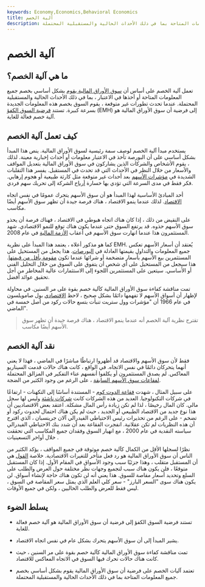 ```yaml
---
keywords: Economy,Economics,Behavioral Economics
title: آلية الخصم
description: آلية الخصم هي فرضية أن سوق الأوراق المالية يأخذ في الاعتبار جميع المعلومات المتاحة بما في ذلك الأحداث الحالية والمستقبلية المحتملة.
---
```


# آلية الخصم
## ما هي آلية الخصم؟

تعمل آلية الخصم على أساس أن [سوق الأوراق المالية يقوم](/stockmarket) بشكل أساسي بخصم جميع المعلومات المتاحة أو أخذها في الاعتبار ، بما في ذلك الأحداث الحالية والمستقبلية المحتملة. عندما تحدث تطورات غير متوقعة ، يقوم السوق بخصم هذه المعلومات الجديدة بسرعة كبيرة. تستند [فرضية السوق الكفؤ](/efficientmarkethypothesis) (EMH) إلى فرضية أن سوق الأوراق المالية هو آلية خصم فعالة للغاية.

## كيف تعمل آلية الخصم

يستخدم مبدأ آلية الخصم لوصف سمة رئيسية لسوق الأوراق المالية. ينص هذا المبدأ بشكل أساسي على أن البورصة تأخذ في الاعتبار معلومات أو أحداث إخبارية معينة. لذلك ، يقوم الأشخاص والشركات الذين يشاركون في سوق الأوراق المالية بتعديل المواقف والأسعار من خلال النظر في الأحداث التي قد تحدث في المستقبل. يفسر هذا التقلبات الشديدة في [مؤشرات الأسهم](/index) بعد أحداث غير متوقعة مثل كارثة طبيعية أو هجوم إرهابي. فكر فقط في مدى السرعة التي تؤدي بها خسارة [أرباح](/earnings) الشركة إلى تحريك سهم فردي.

أحد المبادئ الأساسية لهذا المبدأ هو أن سوق الأسهم يتحرك عمومًا في نفس اتجاه [الاقتصاد](/economy). لذلك عندما ينمو الاقتصاد ، هناك فرصة جيدة أن تظهر سوق الأسهم أيضًا مكاسب.

على النقيض من ذلك ، إذا كان هناك اتجاه هبوطي في الاقتصاد ، فهناك فرصة أن يحذو سوق الأسهم حذوه. قد يرتفع السوق حتى عندما يكون هناك توقع للنمو الاقتصادي. شهد المستثمرون هذا عندما انهارت سوق الأسهم في أعقاب [الأزمة المالية](/financial-crisis) في عام 2008.

كما هو مذكور أعلاه ، يعتمد هذا المبدأ على نظرية EMH. يُعتقد أن أسعار الأسهم تعكس جميع المعلومات والتداول بقيمتها العادلة في [البورصات](/exchange). هذا يجعل من المستحيل على المستثمرين بيع الأسهم بأسعار متضخمة أو شرائها عندما تكون [مقومة بأقل من قيمتها](/undervalued). هذا سيجعل من المستحيل على أي شخص أن يتفوق على السوق من خلال التحليل الفني أو الأساسي. سيتعين على المستثمرين اللجوء إلى الاستثمارات عالية المخاطر من أجل تحقيق عوائد أفضل.

تمت مناقشة كفاءة سوق الأوراق المالية كآلية خصم بقوة على مر السنين. في محاولة لإظهار أن أسواق الأسهم لا تفهمها دائمًا بشكل صحيح ، لاحظ [الاقتصادي](/economist) بول صامويلسون في عام 1966 أن "مؤشرات وول ستريت تنبأت بتسع حالات ركود من أصل خمسة في الماضي".

> تقترح نظرية آلية الخصم أنه عندما ينمو الاقتصاد ، هناك فرصة جيدة أن تظهر سوق الأسهم أيضًا مكاسب.

>

## نقد آلية الخصم

فقط لأن سوق الأسهم والاقتصاد قد أظهروا ارتباطًا مباشرًا في الماضي ، فهذا لا يعني أنهما يتحركان دائمًا في نفس الاتجاه. في الواقع ، كانت هناك حالات قدمت السيناريو المعاكس. لم يصدق المستثمرون أو يكلفوا أنفسهم عناء التفكير في المزالق المحتملة [لفقاعات سوق الأسهم السابقة](/bubble) ، على الرغم من وجود الكثير من الضجة.

على سبيل المثال ، شهدت [فقاعة الدوت كوم](/dotcom-bubble) - المستندة أساسًا إلى التكهنات - ارتفاعًا في شركات التكنولوجيا. العديد من هذه الشركات كانت [شركات ناشئة](/startup) وليس لها سجل مالي. كان المال رخيصًا ، لذا لم تكن زيادة رأس المال مشكلة. اعتقد بعض الاقتصاديين أن هذا نوع جديد من الاقتصاد الطبيعي أو الجديد ، حيث لم يكن هناك احتمال لحدوث ركود أو تضخم - على الرغم من تحذيرات رئيس الاحتياطي الفيدرالي آلان جرينسبان ، الذي اقترح أن هذه النظريات لم تكن عقلانية. انفجرت الفقاعة بعد أن شدد بنك الاحتياطي الفيدرالي سياسته النقدية في عام 2000 ، مع انهيار السوق وفقدان جميع المكاسب التي تحققت خلال أواخر التسعينيات .

نظرًا لسجلها الأقل من الكمال كآلية خصم موثوقة في جميع المواقف ، يؤكد الكثير من الناس أن سوق الأوراق المالية هو رد فعل متأخر للتغيرات الاقتصادية. خلاصة [القول](/bottomline) هي أن المستقبل متقلب ، وهذا جزئيًا سبب وجود الأسواق في المقام الأول. إذا كان المستقبل متوقعًا ، فلن يكون هناك سبب لتجميع وجهات نظر مختلفة حول العرض والطلب على السلع وتحديد أسعار مقاصة للسوق. هذا يعني أنه لن تكون هناك حاجة لإنشاء أسواق. لن يكون هناك سوى "السعر البارز" - سعر كلي العلم الذي يمثل سعر المقاصة في السوق ، ليس فقط للعرض والطلب الحاليين ، ولكن في جميع الأوقات.

## يسلط الضوء

- تستند فرضية السوق الكفؤ إلى فرضية أن سوق الأوراق المالية هو آلية خصم فعالة للغاية.

- يشير المبدأ إلى أن سوق الأسهم يتحرك بشكل عام في نفس اتجاه الاقتصاد.

- تمت مناقشة كفاءة سوق الأوراق المالية كآلية خصم بقوة على مر السنين ، حيث كانت هناك حالات تحرك فيها السوق في الاتجاه المعاكس للاقتصاد.

- تعتمد آليات الخصم على فرضية أن سوق الأوراق المالية يقوم بشكل أساسي بخصم جميع المعلومات المتاحة بما في ذلك الأحداث الحالية والمستقبلية المحتملة.

